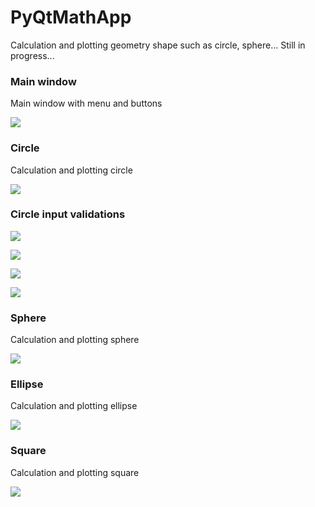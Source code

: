 # PyQtMathApp
Calculation and plotting geometry shape such as circle, sphere... Still in progress...

### Main window
Main window with menu and buttons

![](https://github.com/hrosicka/PyQtMathApp/blob/master/doc/MainWindow.PNG)

### Circle
Calculation and plotting circle

![](https://github.com/hrosicka/PyQtMathApp/blob/master/doc/CircleCalculation.PNG)

### Circle input validations

![](https://github.com/hrosicka/PyQtMathApp/blob/master/doc/CircleCalculationValidation.PNG)

![](https://github.com/hrosicka/PyQtMathApp/blob/master/doc/CircleCalculationRadiusValidation.PNG)

![](https://github.com/hrosicka/PyQtMathApp/blob/master/doc/CircleCalculationCenterXValidation.PNG)

![](https://github.com/hrosicka/PyQtMathApp/blob/master/doc/CircleCalculationCenterYValidation.PNG)


### Sphere
Calculation and plotting sphere

![](https://github.com/hrosicka/PyQtMathApp/blob/master/doc/SphereCalculation.PNG)

### Ellipse
Calculation and plotting ellipse

![](https://github.com/hrosicka/PyQtMathApp/blob/master/doc/EllipseCalculation.PNG)

### Square
Calculation and plotting square

![](https://github.com/hrosicka/PyQtMathApp/blob/master/doc/SquareCalculation.PNG)

